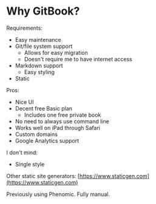 # Why GitBook?

Requirements:

* Easy maintenance
* Git/file system support
  * Allows for easy migration
  * Doesn't require me to have internet access
* Markdown support
  * Easy styling
* Static

Pros:

* Nice UI
* Decent free Basic plan
  * Includes one free private book
* No need to always use command line
* Works well on iPad through Safari
* Custom domains
* Google Analytics support

I don't mind:

* Single style

Other static site generators: [https://www.staticgen.com](https://www.staticgen.com)

Previously using Phenomic. Fully manual.

